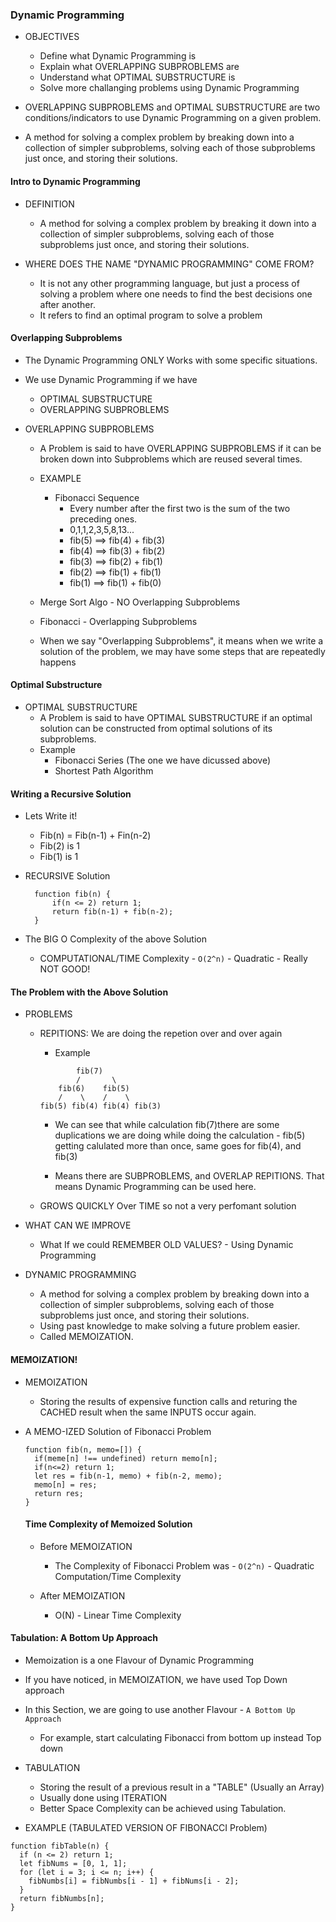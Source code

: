 ### Dynamic Programming

- OBJECTIVES

  - Define what Dynamic Programming is
  - Explain what OVERLAPPING SUBPROBLEMS are
  - Understand what OPTIMAL SUBSTRUCTURE is
  - Solve more challanging problems using Dynamic Programming

- OVERLAPPING SUBPROBLEMS and OPTIMAL SUBSTRUCTURE are two conditions/indicators to use
  Dynamic Programming on a given problem.

- A method for solving a complex problem by breaking down into a collection of simpler subproblems,
  solving each of those subproblems just once, and storing their solutions.

#### Intro to Dynamic Programming

- DEFINITION

  - A method for solving a complex problem by breaking it down into a collection of simpler subproblems,
    solving each of those subproblems just once, and storing their solutions.

- WHERE DOES THE NAME "DYNAMIC PROGRAMMING" COME FROM?
  - It is not any other programming language, but just a process of solving a problem where one needs
    to find the best decisions one after another.
  - It refers to find an optimal program to solve a problem

#### Overlapping Subproblems

- The Dynamic Programming ONLY Works with some specific situations.
- We use Dynamic Programming if we have

  - OPTIMAL SUBSTRUCTURE
  - OVERLAPPING SUBPROBLEMS

- OVERLAPPING SUBPROBLEMS

  - A Problem is said to have OVERLAPPING SUBPROBLEMS if it can be broken down into Subproblems
    which are reused several times.

  - EXAMPLE

    - Fibonacci Sequence
      - Every number after the first two is the sum of the two preceding ones.
      - 0,1,1,2,3,5,8,13...
      - fib(5) ==> fib(4) + fib(3)
      - fib(4) ==> fib(3) + fib(2)
      - fib(3) ==> fib(2) + fib(1)
      - fib(2) ==> fib(1) + fib(1)
      - fib(1) ==> fib(1) + fib(0)

  - Merge Sort Algo - NO Overlapping Subproblems
  - Fibonacci - Overlapping Subproblems
  - When we say "Overlapping Subproblems", it means when we write a solution of the problem, we
    may have some steps that are repeatedly happens

#### Optimal Substructure

- OPTIMAL SUBSTRUCTURE
  - A Problem is said to have OPTIMAL SUBSTRUCTURE if an optimal solution can be constructed
    from optimal solutions of its subproblems.
  - Example
    - Fibonacci Series (The one we have dicussed above)
    - Shortest Path Algorithm

#### Writing a Recursive Solution

- Lets Write it!

  - Fib(n) = Fib(n-1) + Fin(n-2)
  - Fib(2) is 1
  - Fib(1) is 1

- RECURSIVE Solution

  ```
    function fib(n) {
        if(n <= 2) return 1;
        return fib(n-1) + fib(n-2);
    }
  ```

- The BIG O Complexity of the above Solution
  - COMPUTATIONAL/TIME Complexity - `O(2^n)` - Quadratic - Really NOT GOOD!

#### The Problem with the Above Solution

- PROBLEMS

  - REPITIONS: We are doing the repetion over and over again

    - Example

    ```
            fib(7)
            /       \
        fib(6)    fib(5)
        /    \    /    \
    fib(5) fib(4) fib(4) fib(3)
    ```

    - We can see that while calculation fib(7)there are some duplications we are doing while doing
      the calculation - fib(5) getting calulated more than once, same goes for fib(4), and fib(3)

    - Means there are SUBPROBLEMS, and OVERLAP REPITIONS. That means Dynamic Programming can be used here.

  - GROWS QUICKLY Over TIME so not a very perfomant solution

- WHAT CAN WE IMPROVE

  - What If we could REMEMBER OLD VALUES? - Using Dynamic Programming

- DYNAMIC PROGRAMMING
  - A method for solving a complex problem by breaking down into a collection of simpler subproblems,
    solving each of those subproblems just once, and storing their solutions.
  - Using past knowledge to make solving a future problem easier.
  - Called MEMOIZATION.

#### MEMOIZATION!

- MEMOIZATION

  - Storing the results of expensive function calls and returing the CACHED result when the same INPUTS
    occur again.

- A MEMO-IZED Solution of Fibonacci Problem

  ```
  function fib(n, memo=[]) {
    if(meme[n] !== undefined) return memo[n];
    if(n<=2) return 1;
    let res = fib(n-1, memo) + fib(n-2, memo);
    memo[n] = res;
    return res;
  }
  ```

  #### Time Complexity of Memoized Solution

  - Before MEMOIZATION

    - The Complexity of Fibonacci Problem was - `O(2^n)` - Quadratic Computation/Time Complexity

  - After MEMOIZATION

    - O(N) - Linear Time Complexity

#### Tabulation: A Bottom Up Approach

- Memoization is a one Flavour of Dynamic Programming
- If you have noticed, in MEMOIZATION, we have used Top Down approach

- In this Section, we are going to use another Flavour - `A Bottom Up Approach`
  - For example, start calculating Fibonacci from bottom up instead Top down
- TABULATION

  - Storing the result of a previous result in a "TABLE" (Usually an Array)
  - Usually done using ITERATION
  - Better Space Complexity can be achieved using Tabulation.

- EXAMPLE (TABULATED VERSION OF FIBONACCI Problem)

```
function fibTable(n) {
  if (n <= 2) return 1;
  let fibNums = [0, 1, 1];
  for (let i = 3; i <= n; i++) {
    fibNumbs[i] = fibNumbs[i - 1] + fibNums[i - 2];
  }
  return fibNumbs[n];
}
```
